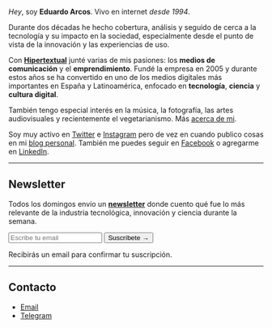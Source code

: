 *Hey*, soy **Eduardo Arcos**. Vivo en internet <cite title="Ya estoy viejo">desde 1994</cite>.

Durante dos décadas he hecho cobertura, análisis y seguido de cerca a la tecnología y su impacto en la sociedad, especialmente desde el punto de vista de la innovación y las experiencias de uso.

Con **[Hipertextual](//hipertextual.com)** junté varias de mis pasiones: los **medios de comunicación** y el **emprendimiento**. Fundé la empresa en 2005 y durante estos años se ha convertido en uno de los medios digitales más importantes en España y Latinoamérica, enfocado en **tecnología**, **ciencia** y **cultura digital**.

También tengo especial interés en la música, la fotografía, las artes audiovisuales y recientemente el vegetarianismo. Más [acerca de mi](/acerca-de).

Soy muy activo en [Twitter](//twitter.com/earcos) e [Instagram](//instagram.com/earcos) pero de vez en cuando publico cosas en mi [blog personal](//txt.arcos.co). También me puedes seguir en [Facebook](//facebook.com/earcos) o agregarme en [LinkedIn](//linkedin.com/earcos).

---

## Newsletter

Todos los domingos envío un **[newsletter](/newsletter)** donde cuento qué fue lo más relevante de la industria tecnológica, innovación y ciencia durante la semana.

<div id="revue-embed">
  <form action="https://www.getrevue.co/profile/earcos/add_subscriber" method="post" id="revue-form" name="revue-form"  target="_blank">
  <div class="revue-form-group">
    <input class="revue-form-field" placeholder="Escribe tu email" type="email" name="member[email]" id="member_email"> <input type="submit" value="Suscríbete →" name="member[subscribe]" id="member_submit">
  </div>

  <div class="revue-form-actions">

  </div>
  </form>
</div>

Recibirás un email para confirmar tu suscripción.

---

## Contacto

* [Email](mailto:e@arcos.co)
* [Telegram](https://t.me/earcos)
